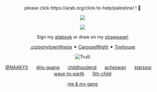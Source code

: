 <p align=center> please click https://arab.org/click-to-help/palestine/ ! 🍉
<p align=center> <img src=https://komarev.com/ghpvc/?username=NAAKY0&color=af8150&style=flat-square&label=:3&base=200>
<p align=center> <img src=https://komarev.com/ghpvc/?username=NAAKY0&color=af8150&style=flat-square&label=:3&base=1156>

<p align=center> Sign my <a href="https://alienstage.atabook.org/">atabook</a> or draw on my <a href="https://naaky0.straw.page/">strawpage!</a> 
<p align=center> <a href="https://rentry.co/ponytownillness">.co/ponytownillness</a> ✦ <a href="https://x.com/carouselnights">CarouselNight</a> ✦ <a href="https://toyhou.se/NAAKY0">Toyhouse</a>
<p align=center> <body><img src="https://files.catbox.moe/nfo4md.png" alt="Trulli"</body>
<p align=center> <a href="https://github.com/naaky0">@NAAKY0</a>ᅠᅠ<a href="https://github.com/Iu-guang">@Iu-guang</a>ᅠᅠ<a href="https://github.com/childhoodend">childhoodend</a>ᅠᅠ<a href="https://github.com/acheswan">acheswan</a>ᅠᅠ<a href="https://github.com/starsour">starsour</a>ᅠᅠ<a href="https://github.com/wave-to-earth">wave-to-earth</a>ᅠᅠ<a href="https://github.com/5th-child">5th-child</a>
<p align=center> <a href="https://rentry.co/carouselnightdevs">me & my gang</a>
